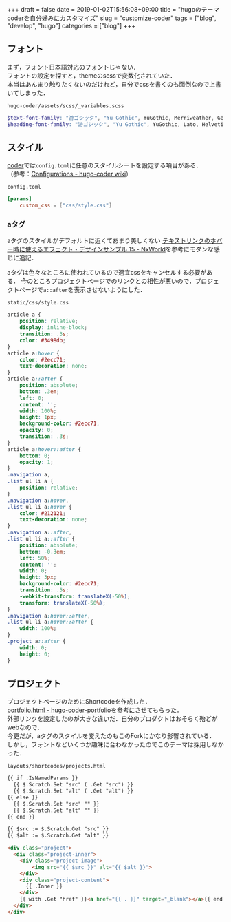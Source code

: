 +++ 
draft = false
date = 2019-01-02T15:56:08+09:00
title = "hugoのテーマcoderを自分好みにカスタマイズ"
slug = "customize-coder" 
tags = ["blog", "develop", "hugo"]
categories = ["blog"]
+++


## フォント
まず，フォント日本語対応のフォントじゃない．  
フォントの設定を探すと，themeのscssで変数化されていた．  
本当はあんまり触りたくないのだけれど，自分でcssを書くのも面倒なので上書いてしまった．

`hugo-coder/assets/scss/_variables.scss`

``` scss
$text-font-family: "游ゴシック", "Yu Gothic", YuGothic, Merriweather, Georgia, serif;
$heading-font-family: "游ゴシック", "Yu Gothic", YuGothic, Lato, Helvetica, sans-serif;
```


## スタイル
[coder](https://themes.gohugo.io/hugo-coder/)では`config.toml`に任意のスタイルシートを設定する項目がある．  
（参考：[Configurations - hugo-coder wiki](https://github.com/luizdepra/hugo-coder/wiki/Configurations)）

`config.toml`
``` toml
[params]
    custom_css = ["css/style.css"]
```

### aタグ  
aタグのスタイルがデフォルトに近くてあまり美しくない
[テキストリンクのホバー時に使えるエフェクト・デザインサンプル 15 - NxWorld](https://www.nxworld.net/tips/15-text-link-hover-effect-and-design.html)を参考にモダンな感じに追記．

aタグは色々なところに使われているので適宜cssをキャンセルする必要がある．
今のところプロジェクトページでのリンクとの相性が悪いので，プロジェクトページで`a::after`を表示させないようにした．  

`static/css/style.css`
``` css
article a {
    position: relative;
    display: inline-block;
    transition: .3s;
    color: #3498db;
}
article a:hover {
    color: #2ecc71;
    text-decoration: none;
}
article a::after {
    position: absolute;
    bottom: .3em;
    left: 0;
    content: '';
    width: 100%;
    height: 1px;
    background-color: #2ecc71;
    opacity: 0;
    transition: .3s;
}
article a:hover::after {
    bottom: 0;
    opacity: 1;
}
.navigation a,
.list ul li a {
    position: relative;
}
.navigation a:hover,
.list ul li a:hover {
    color: #212121;
    text-decoration: none;
}
.navigation a::after,
.list ul li a::after {
    position: absolute;
    bottom: -0.3em;
    left: 50%;
    content: '';
    width: 0;
    height: 3px;
    background-color: #2ecc71;
    transition: .5s;
    -webkit-transform: translateX(-50%);
    transform: translateX(-50%);
}
.navigation a:hover::after,
.list ul li a:hover::after {
    width: 100%;
}
.project a::after {
    width: 0;
    height: 0;
}
```

## プロジェクト
プロジェクトページのためにShortcodeを作成した．  
[portfolio.html - hugo-coder-portfolio](https://github.com/naro143/hugo-coder-portfolio/blob/master/layouts/shortcodes/portfolio.html)を参考にさせてもらった．  
外部リンクを設定したのが大きな違いだ．自分のプロダクトはおそらく殆どがwebなので．  
今更だが，aタグのスタイルを変えたのもこのForkにかなり影響されている．  
しかし，フォントなどいくつか趣味に合わなかったのでこのテーマは採用しなかった．  

`layouts/shortcodes/projects.html`
``` html
{{ if .IsNamedParams }}
  {{ $.Scratch.Set "src" ( .Get "src") }}
  {{ $.Scratch.Set "alt" ( .Get "alt") }}
{{ else }}
  {{ $.Scratch.Set "src" "" }}
  {{ $.Scratch.Set "alt" "" }}
{{ end }}

{{ $src := $.Scratch.Get "src" }}
{{ $alt := $.Scratch.Get "alt" }}

<div class="project">
  <div class="project-inner">
    <div class="project-image">
        <img src="{{ $src }}" alt="{{ $alt }}">
    </div>
    <div class="project-content">
      {{ .Inner }}
    </div>
    {{ with .Get "href" }}<a href="{{ . }}" target="_blank"></a>{{ end }}
  </div>
</div>

```

